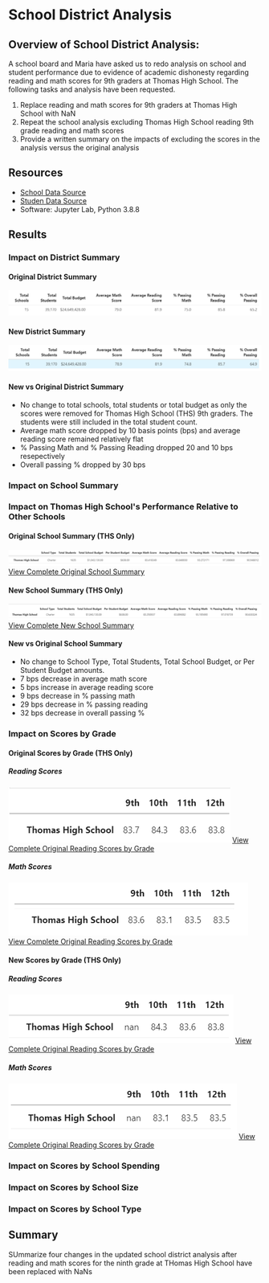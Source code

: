 # School District Analysis

## Overview of School District Analysis:

A school board and Maria have asked us to redo analysis on school and student performance due to evidence of academic dishonesty regarding reading and math scores for 9th graders at Thomas High School.  The following tasks and analysis have been requested.

1. Replace reading and math scores for 9th graders at Thomas High School with NaN
2. Repeat the school analysis excluding Thomas High School reading 9th grade reading and math scores
3. Provide a written summary on the impacts of excluding the scores in the analysis versus the original analysis

## Resources
- [School Data Source](https://github.com/sbretag/School_District_Analysis/blob/main/Resources/schools_complete.csv)
- [Studen Data Source](https://github.com/sbretag/School_District_Analysis/blob/main/Resources/students_complete.csv)
- Software: Jupyter Lab, Python 3.8.8

## Results

### Impact on District Summary

#### Original District Summary
![New District Summary](https://github.com/sbretag/School_District_Analysis/blob/main/Resources/Original_District_Summary.png)

#### New District Summary
![New District Summary](https://github.com/sbretag/School_District_Analysis/blob/main/Resources/New_District_Summary.png)

#### New vs Original District Summary
- No change to total schools, total students or total budget as only the scores were removed for Thomas High School (THS) 9th graders.  The students were still included in the total student count.
- Average math score dropped by 10 basis points (bps) and average reading score remained relatively flat
- % Passing Math and % Passing Reading dropped 20 and 10 bps resepectively
- Overall passing % dropped by 30 bps

### Impact on School Summary


### Impact on Thomas High School's Performance Relative to Other Schools

#### Original School Summary (THS Only)
![New District Summary](https://github.com/sbretag/School_District_Analysis/blob/main/Resources/Original_School_Summary_THS_Only.png)
[View Complete Original School Summary](https://github.com/sbretag/School_District_Analysis/blob/main/Resources/Original_School_Summary.png)

#### New School Summary (THS Only)
![New District Summary](https://github.com/sbretag/School_District_Analysis/blob/main/Resources/New_School_Summary_THS_Only.png)
[View Complete New School Summary](https://github.com/sbretag/School_District_Analysis/blob/main/Resources/New_School_Summary.png)

#### New vs Original School Summary
- No change to School Type, Total Students, Total School Budget, or Per Student Budget amounts.
- 7 bps decrease in average math score
- 5 bps increase in average reading score
- 9 bps decrease in % passing math
- 29 bps decrease in % passing reading
- 32 bps decrease in overall passing %
 

### Impact on Scores by Grade

#### Original Scores by Grade (THS Only)
##### Reading Scores
![](https://github.com/sbretag/School_District_Analysis/blob/main/Resources/Original_Reading_Scores_ByGrade_THS_Only.png)
[View Complete Original Reading Scores by Grade](https://github.com/sbretag/School_District_Analysis/blob/main/Resources/Original_Reading_Scores_ByGrade.png
)
##### Math Scores
![](https://github.com/sbretag/School_District_Analysis/blob/main/Resources/Original_Math_Scores_ByGrade_THS_Only.png)
[View Complete Original Reading Scores by Grade](https://github.com/sbretag/School_District_Analysis/blob/main/Resources/Original_Math_Scores_ByGrade.png
)
#### New Scores by Grade (THS Only)
##### Reading Scores
![](https://github.com/sbretag/School_District_Analysis/blob/main/Resources/New_Reading_Scores_ByGrade_THS_Only.png)
[View Complete Original Reading Scores by Grade](https://github.com/sbretag/School_District_Analysis/blob/main/Resources/New_Reading_Scores_ByGrade.png
)
##### Math Scores
![](https://github.com/sbretag/School_District_Analysis/blob/main/Resources/New_Math_Scores_ByGrade_THS_Only.png)
[View Complete Original Reading Scores by Grade](https://github.com/sbretag/School_District_Analysis/blob/main/Resources/New_Reading_Scores_ByGrade.png
)





### Impact on Scores by School Spending

### Impact on Scores by School Size

### Impact on Scores by School Type


## Summary

SUmmarize four changes in the updated school district analysis after reading and math scores for the ninth grade at THomas High School have been replaced with NaNs
